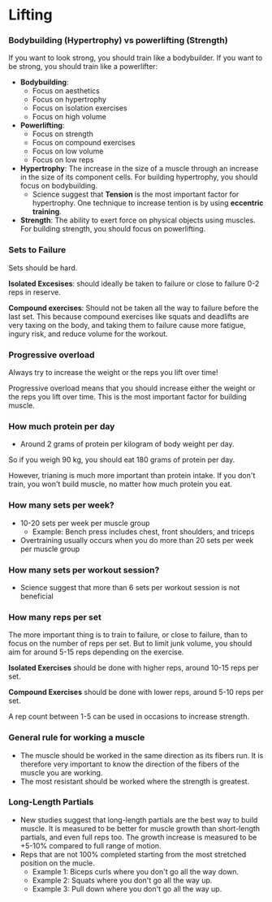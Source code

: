 # Lifting


### Bodybuilding (Hypertrophy) vs powerlifting (Strength)
If you want to look strong, you should train like a bodybuilder. If you want to be strong, you should train like a powerlifter:
* **Bodybuilding**:
    * Focus on aesthetics
    * Focus on hypertrophy
    * Focus on isolation exercises
    * Focus on high volume
* **Powerlifting**:
    * Focus on strength
    * Focus on compound exercises
    * Focus on low volume
    * Focus on low reps
* **Hypertrophy**: The increase in the size of a muscle through an increase in the size of its component cells. For building hypertrophy, you should focus on bodybuilding.
    * Science suggest that **Tension** is the most important factor for hypertrophy. One technique to increase tention is by using **eccentric training**.
* **Strength**: The ability to exert force on physical objects using muscles. For building strength, you should focus on powerlifting.


### Sets to Failure
Sets should be hard.

**Isolated Excesises**: should ideally be taken to failure or close to failure 0-2 reps in reserve.

**Compound exercises**: Should not be taken all the way to failure before the last set. This because compound exercises like squats and deadlifts are very taxing on the body, and taking them to failure cause more fatigue, ingury risk, and reduce volume for the workout.


### Progressive overload
Always try to increase the weight or the reps you lift over time!

Progressive overload means that you should increase either the weight or the reps you lift over time. This is the most important factor for building muscle.


### How much protein per day
* Around 2 grams of protein per kilogram of body weight per day.

So if you weigh 90 kg, you should eat 180 grams of protein per day.

However, trianing is much more important than protein intake. If you don't train, you won't build muscle, no matter how much protein you eat.


### How many sets per week?
* 10-20 sets per week per muscle group
    * Example: Bench press includes chest, front shoulders, and triceps
* Overtraining usually occurs when you do more than 20 sets per week per muscle group


### How many sets per workout session?
* Science suggest that more than 6 sets per workout session is not beneficial


### How many reps per set
The more important thing is to train to failure, or close to failure, than to focus on the number of reps per set. But to limit junk volume, you should aim for around 5-15 reps depending on the exercise.

**Isolated Exercises** should be done with higher reps, around 10-15 reps per set.

**Compound Exercises** should be done with lower reps, around 5-10 reps per set.

A rep count between 1-5 can be used in occasions to increase strength.


### General rule for working a muscle
* The muscle should be worked in the same direction as its fibers run. It is therefore very important to know the direction of the fibers of the muscle you are working.
* The most resistant should be worked where the strength is greatest.


### Long-Length Partials
* New studies suggest that long-length partials are the best way to build muscle. It is measured to be better for muscle growth than short-length partials, and even full reps too. The growth increase is measured to be +5-10% compared to full range of motion.
* Reps that are not 100% completed starting from the most stretched position on the mucle.
    * Example 1: Biceps curls where you don't go all the way down.
    * Example 2: Squats where you don't go all the way up.
    * Example 3: Pull down where you don't go all the way up.
